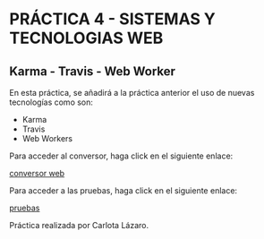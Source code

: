 # PRÁCTICA 4 - SISTEMAS Y TECNOLOGIAS WEB

## Karma - Travis - Web Worker 

En esta práctica, se añadirá a la práctica anterior el uso de nuevas tecnologías como son:
 
 * Karma
 * Travis
 * Web Workers

Para acceder al conversor, haga click en el siguiente enlace:

[conversor web](http://alu0100698862.github.io/P4_STW/)

Para acceder a las pruebas, haga click en el siguiente enlace:

[pruebas](http://alu0100698862.github.io/P4_STW/tests/)


Práctica realizada por Carlota Lázaro. 
